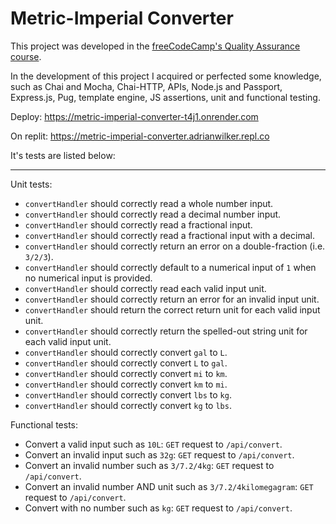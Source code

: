 <h1>Metric-Imperial Converter</h1>

<p>This project was developed in the <a href="https://www.freecodecamp.org/learn/quality-assurance" target="_blank">freeCodeCamp's Quality Assurance course</a>.</p>
<p>In the development of this project I acquired or perfected some knowledge, such as Chai and Mocha, Chai-HTTP, APIs, Node.js and Passport, Express.js, Pug, template engine, JS assertions, unit and functional testing.</p>

<p>Deploy: <a href="https://metric-imperial-converter-t4j1.onrender.com/" target="_blank">https://metric-imperial-converter-t4j1.onrender.com</a></p>
<p>On replit: <a href="https://metric-imperial-converter.adrianwilker.repl.co/" target="_blank">https://metric-imperial-converter.adrianwilker.repl.co</a></p>

<p>It's tests are listed below:</p>

<hr/>

<p>Unit tests:</p>
<ul>
   <li><code>convertHandler</code> should correctly read a whole number input.</li>
   <li><code>convertHandler</code> should correctly read a decimal number input.</li>
   <li><code>convertHandler</code> should correctly read a fractional input.</li>
   <li><code>convertHandler</code> should correctly read a fractional input with a decimal.</li>
   <li><code>convertHandler</code> should correctly return an error on a double-fraction (i.e. <code>3/2/3</code>).</li>
   <li><code>convertHandler</code> should correctly default to a numerical input of <code>1</code> when no numerical input is provided.</li>
   <li><code>convertHandler</code> should correctly read each valid input unit.</li>
   <li><code>convertHandler</code> should correctly return an error for an invalid input unit.</li>
   <li><code>convertHandler</code> should return the correct return unit for each valid input unit.</li>
   <li><code>convertHandler</code> should correctly return the spelled-out string unit for each valid input unit.</li>
   <li><code>convertHandler</code> should correctly convert <code>gal</code> to <code>L</code>.</li>
   <li><code>convertHandler</code> should correctly convert <code>L</code> to <code>gal</code>.</li>
   <li><code>convertHandler</code> should correctly convert <code>mi</code> to <code>km</code>.</li>
   <li><code>convertHandler</code> should correctly convert <code>km</code> to <code>mi</code>.</li>
   <li><code>convertHandler</code> should correctly convert <code>lbs</code> to <code>kg</code>.</li>
   <li><code>convertHandler</code> should correctly convert <code>kg</code> to <code>lbs</code>.</li>
</ul>

<p>Functional tests:</p>
<ul>
   <li>Convert a valid input such as <code>10L</code>: <code>GET</code> request to <code>/api/convert</code>.</li>
   <li>Convert an invalid input such as <code>32g</code>: <code>GET</code> request to <code>/api/convert</code>.</li>
   <li>Convert an invalid number such as <code>3/7.2/4kg</code>: <code>GET</code> request to 
   <code>/api/convert</code>.</li>
<li>Convert an invalid number AND unit such as 
   <code>3/7.2/4kilomegagram</code>: <code>GET</code> request to <code>/api/convert</code>.</li>
   <li>Convert with no number such as <code>kg</code>: <code>GET</code> request to <code>/api/convert</code>.</li>
</ul>
